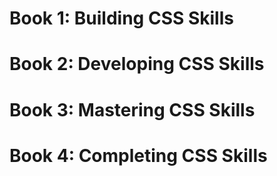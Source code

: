 # Book 1: Building CSS Skills
# Book 2: Developing CSS Skills
# Book 3: Mastering CSS Skills
# Book 4: Completing CSS Skills